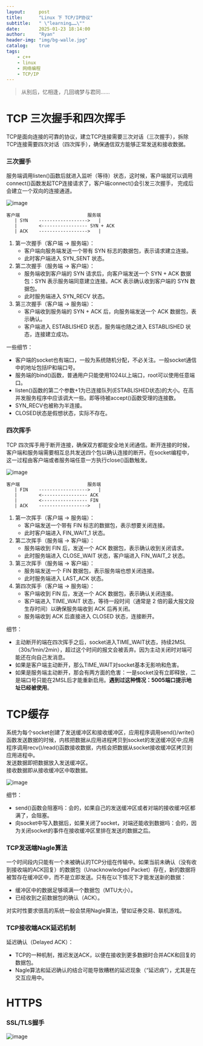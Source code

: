 ```yaml
---
layout:     post
title:      "Linux 下 TCP/IP协议"
subtitle:   " \"learning……\""
date:       2025-01-23 18:14:00
author:     "Ryan"
header-img: "img/bg-walle.jpg"
catalog:    true
tags:
    - c++
    - linux
    - 网络编程
    - TCP/IP
---
```


> 从别后，忆相逢，几回魂梦与君同......

# TCP 三次握手和四次挥手 
TCP是面向连接的可靠的协议，建立TCP连接需要三次对话（三次握手），拆除TCP连接需要四次对话（四次挥手），确保通信双方能够正常发送和接收数据。  

### 三次握手  
服务端调用listen()函数后就进入监听（等待）状态，这时候，客户端就可以调用connect()函数发起TCP连接请求了，客户端connect()会引发三次握手，
完成后会建立一个双向的连接通道。  

![image](https://github.com/user-attachments/assets/944ee81a-0df7-4a56-9680-76fc2dfd2250)

````
客户端                         服务端
   | SYN    ------------------>   |
   |        <----------------- SYN + ACK
   | ACK    ------------------>   |
````

1. 第一次握手（客户端 → 服务端）：
    * 客户端向服务端发送一个带有 SYN 标志的数据包，表示请求建立连接。
    * 此时客户端进入 SYN_SENT 状态。
2. 第二次握手（服务端 → 客户端）：
    * 服务端收到客户端的 SYN 请求后，向客户端发送一个 SYN + ACK 数据包：SYN 表示服务端同意建立连接。ACK 表示确认收到客户端的 SYN 数据包。
    * 此时服务端进入 SYN_RECV 状态。
3. 第三次握手（客户端 → 服务端）：
    * 客户端收到服务端的 SYN + ACK 后，向服务端发送一个 ACK 数据包，表示确认。
    * 客户端进入 ESTABLISHED 状态，服务端也随之进入 ESTABLISHED 状态，连接建立成功。

一些细节：
* 客户端的socket也有端口，一般为系统随机分配，不必关注。一般socket通信中的地址包括IP和端口号。  
* 服务端的bind()函数，普通用户只能使用1024以上端口，root可以使用任意端口。  
* listen()函数的第二个参数+1为已连接队列(ESTABLISHED状态)的大小。在高并发服务程序中应该调大一些。即等待被accept()函数受理的连接数。  
* SYN_RECV也被称为半连接。  
* CLOSED状态是假想状态，实际不存在。  

### 四次挥手  
TCP 四次挥手用于断开连接，确保双方都能安全地关闭通信。断开连接的时候，客户端和服务端需要相互总共发送四个包以确认连接的断开。在socket编程中，这一过程由客户端或者服务端任意一方执行close()函数触发。  

![image](https://github.com/user-attachments/assets/e3aea550-0e17-40d6-af00-b4db689bf67b)

````
客户端                         服务端
   | FIN    ------------------>   |
   |        <----------------- ACK
   |        <----------------- FIN
   | ACK    ------------------>   |
````

1. 第一次挥手（客户端 → 服务端）：
    * 客户端发送一个带有 FIN 标志的数据包，表示想要关闭连接。
    * 此时客户端进入 FIN_WAIT_1 状态。
2. 第二次挥手（服务端 → 客户端）：
    * 服务端收到 FIN 后，发送一个 ACK 数据包，表示确认收到关闭请求。
    * 此时服务端进入 CLOSE_WAIT 状态，客户端进入 FIN_WAIT_2 状态。
3. 第三次挥手（服务端 → 客户端）：
    * 服务端发送一个 FIN 数据包，表示服务端也想关闭连接。
    * 此时服务端进入 LAST_ACK 状态。
4. 第四次挥手（客户端 → 服务端）：
    * 客户端收到 FIN 后，发送一个 ACK 数据包，表示确认关闭连接。
    * 客户端进入 TIME_WAIT 状态，等待一段时间（通常是 2 倍的最大报文段生存时间）以确保服务端收到 ACK 后再关闭。
    * 服务端收到 ACK 后直接进入 CLOSED 状态，连接断开。

细节：
* 主动断开的端在四次挥手之后，socket进入TIME_WAIT状态，持续2MSL（30s/1min/2min），超过这个时间的报文会被丢弃。因为主动关闭时对端可能还在向自己发消息。
* 如果是客户端主动断开，那么TIME_WAIT对socket基本无影响和危害。
* 如果是服务端主动断开，那会有两方面的危害：一是socket没有立即释放，二是端口号只能在2MSL后才能重新启用。**遇到过这种情况：5005端口提示地址已经被使用**。

# TCP缓存  
系统为每个socket创建了发送缓冲区和接收缓冲区，应用程序调用send()/write()函数发送数据的时候，内核把数据从应用进程拷贝到socket的发送缓冲区中;应用程序调用recv()/read()函数接收数据，内核会把数据从socket接收缓冲区拷贝到应用进程中。  
发送数据即把数据放入发送缓冲区。  
接收数据即从接收缓冲区中取数据。  

![image](https://github.com/user-attachments/assets/6625cf78-f2ad-4ded-8421-c82c9f253d1a)

细节：
* send()函数会阻塞吗：会的，如果自己的发送缓冲区或者对端的接收缓冲区都满了，会阻塞。  
* 向socket中写入数据后，如果关闭了socket，对端还能收到数据吗：会的，因为关闭socket的事件在接收缓冲区里排在发送的数据之后。  

### TCP发送端Nagle算法
一个时间段内只能有一个未被确认的TCP分组在传输中。如果当前未确认（没有收到接收端的ACK回复）的数据包（Unacknowledged Packet）存在，新的数据将被暂存在缓冲区中，而不是立即发送。只有在以下情况下才能发送新的数据：  
* 缓冲区中的数据足够填满一个数据包（MTU大小）。
* 已经收到之前数据包的确认（ACK）。

对实时性要求很高的系统一般会禁用Nagle算法，譬如证券交易、联机游戏。  

### TCP接收端ACK延迟机制
延迟确认（Delayed ACK）：  
* TCP的一种机制，推迟发送ACK，以便在接收到更多数据时合并ACK和回复的数据包。
* Nagle算法和延迟确认的结合可能导致糟糕的延迟现象（“延迟病”），尤其是在交互应用中。


# HTTPS  
### SSL/TLS握手  
![image](https://github.com/user-attachments/assets/7fe424f0-a51f-40c6-96b1-43953d2ea55c)  











